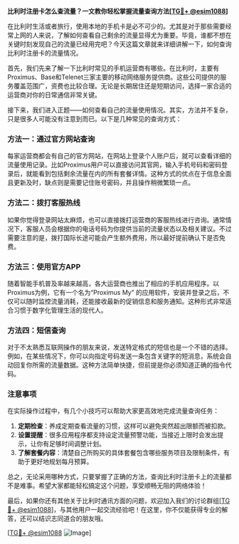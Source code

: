 **比利时注册卡怎么查流量？一文教你轻松掌握流量查询方法[[TG💪+ @esim1088](https://t.me/s/esim1088)]**

在比利时生活或者旅行，使用本地的手机卡是必不可少的。尤其是对于那些需要经常上网的人来说，了解如何查看自己剩余的流量显得尤为重要。毕竟，谁都不想在关键时刻发现自己的流量已经用完吧？今天这篇文章就来详细讲解一下，如何查询比利时注册卡的流量情况。

首先，我们先来了解一下比利时常见的手机运营商有哪些。在比利时，主要有Proximus、Base和Telenet三家主要的移动网络服务提供商。这些公司提供的服务覆盖范围广，资费也比较合理。无论是长期居住还是短期访问，选择一家合适的运营商对你的日常通信非常关键。

接下来，我们进入正题——如何查看自己的流量使用情况。其实，方法并不复杂，只是很多人可能没有注意到而已。以下是几种常见的查询方式：

### 方法一：通过官方网站查询

每家运营商都会有自己的官方网站，在网站上登录个人账户后，就可以查看详细的流量使用记录。比如Proximus用户可以直接访问其官网，输入手机号码和密码登录后，就能看到包括剩余流量在内的所有套餐详情。这种方式的优点在于信息全面且更新及时，缺点则是需要记住账号密码，并且操作稍微繁琐一点。

### 方法二：拨打客服热线

如果你觉得登录网站太麻烦，也可以直接拨打运营商的客服热线进行咨询。通常情况下，客服人员会根据你的电话号码为你提供当前的流量状态以及相关建议。不过需要注意的是，拨打国际长途可能会产生额外费用，所以最好提前确认下是否免费。

### 方法三：使用官方APP

随着智能手机普及率越来越高，各大运营商也推出了相应的手机应用程序。以Proximus为例，它有一个名为“Proximus My” 的应用软件，安装并登录之后，不仅可以随时监控流量消耗，还能接收最新的促销信息和服务通知。这种形式非常适合习惯于数字化管理生活的现代人。

### 方法四：短信查询

对于不太熟悉互联网操作的朋友来说，发送特定格式的短信也是一个不错的选择。例如，在某些情况下，你可以向指定号码发送一条包含关键字的短消息，系统会自动回复你所需的流量数据。这种方法简单快捷，但前提是你必须知道正确的指令代码。

### 注意事项

在实际操作过程中，有几个小技巧可以帮助大家更高效地完成流量查询任务：
1. **定期检查**：养成定期查看流量的习惯，这样可以避免突然超出限额而被扣款。
2. **设置提醒**：很多应用程序都支持设定流量预警功能，当接近上限时会发出提示，让你有足够时间调整计划。
3. **了解套餐内容**：清楚自己所购买的具体套餐包含哪些服务项目及限制条件，有助于更好地规划每月预算。

总之，无论采用哪种方式，只要掌握了正确的方法，查询比利时注册卡上的流量都不是难事。希望大家都能轻松搞定这个问题，享受顺畅无阻的网络体验！

最后，如果你还有其他关于比利时通讯方面的问题，欢迎加入我们的讨论群组[[TG💪+ @esim1088](https://t.me/s/esim1088)]，与其他用户一起交流经验吧！在这里，你不仅能获得专业的解答，还可以结识志同道合的朋友哦。

[[TG💪+ @esim1088](https://t.me/s/esim1088) ![Image](https://i.postimg.cc/4NQfJmqS/Snipaste-2025-05-13-00-14-12.png)]